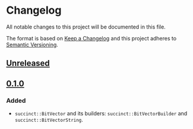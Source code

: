 # Changelog
All notable changes to this project will be documented in this file.

The format is based on [Keep a Changelog](http://keepachangelog.com/en/1.0.0/)
and this project adheres to [Semantic Versioning](http://semver.org/spec/v2.0.0.html).

## [Unreleased]

## [0.1.0]

### Added
- `succinct::BitVector` and its builders: `succinct::BitVectorBuilder` and `succinct::BitVectorString`.

[Unreleased]: https://github.com/laysakura/succinct.rs/compare/0.1.0...HEAD
[0.1.0]: https://github.com/laysakura/succinct.rs/compare/3d425b4...0.1.0

